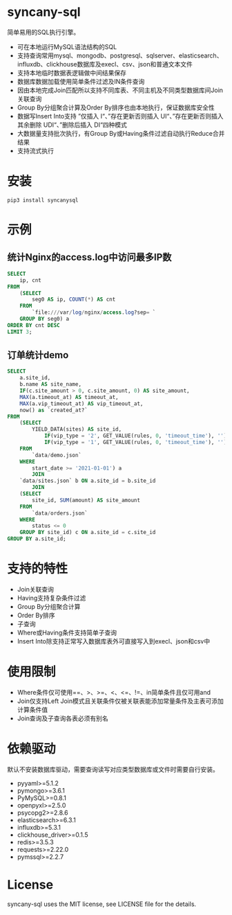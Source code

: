 # syncany-sql

简单易用的SQL执行引擎。

- 可在本地运行MySQL语法结构的SQL
- 支持查询常用mysql、mongodb、postgresql、sqlserver、elasticsearch、influxdb、clickhouse数据库及execl、csv、json和普通文本文件
- 支持本地临时数据表逻辑做中间结果保存
- 数据库数据加载使用简单条件过滤及IN条件查询
- 因由本地完成Join匹配所以支持不同库表、不同主机及不同类型数据库间Join关联查询
- Group By分组聚合计算及Order By排序也由本地执行，保证数据库安全性
- 数据写Insert Into支持 ”仅插入 I“、”存在更新否则插入 UI“、”存在更新否则插入其余删除 UDI“、”删除后插入 DI“四种模式
- 大数据量支持批次执行，有Group By或Having条件过滤自动执行Reduce合并结果
- 支持流式执行

# 安装

```
pip3 install syncanysql
```

# 示例

## 统计Nginx的access.log中访问最多IP数

```sql
SELECT
    ip, cnt
FROM
    (SELECT
        seg0 AS ip, COUNT(*) AS cnt
    FROM
        `file:///var/log/nginx/access.log?sep= `
    GROUP BY seg0) a
ORDER BY cnt DESC
LIMIT 3;
```

## 订单统计demo

```sql
SELECT
    a.site_id,
    b.name AS site_name,
    IF(c.site_amount > 0, c.site_amount, 0) AS site_amount,
    MAX(a.timeout_at) AS timeout_at,
    MAX(a.vip_timeout_at) AS vip_timeout_at,
    now() as `created_at?`
FROM
    (SELECT
        YIELD_DATA(sites) AS site_id,
            IF(vip_type = '2', GET_VALUE(rules, 0, 'timeout_time'), '') AS timeout_at,
            IF(vip_type = '1', GET_VALUE(rules, 0, 'timeout_time'), '') AS vip_timeout_at
    FROM
        `data/demo.json`
    WHERE
        start_date >= '2021-01-01') a
        JOIN
    `data/sites.json` b ON a.site_id = b.site_id
        JOIN
    (SELECT
        site_id, SUM(amount) AS site_amount
    FROM
        `data/orders.json`
    WHERE
        status <= 0
    GROUP BY site_id) c ON a.site_id = c.site_id
GROUP BY a.site_id;
```

# 支持的特性

- Join关联查询
- Having支持复杂条件过滤
- Group By分组聚合计算
- Order By排序
- 子查询
- Where或Having条件支持简单子查询
- Insert Into除支持正常写入数据库表外可直接写入到execl、json和csv中

# 使用限制

- Where条件仅可使用==、>、>=、<、<=、!=、in简单条件且仅可用and
- Join仅支持Left Join模式且关联条件仅被关联表能添加常量条件及主表可添加计算条件值
- Join查询及子查询各表必须有别名

# 依赖驱动

默认不安装数据库驱动，需要查询读写对应类型数据库或文件时需要自行安装。

- pyyaml>=5.1.2
- pymongo>=3.6.1
- PyMySQL>=0.8.1
- openpyxl>=2.5.0
- psycopg2>=2.8.6
- elasticsearch>=6.3.1
- influxdb>=5.3.1
- clickhouse_driver>=0.1.5
- redis>=3.5.3
- requests>=2.22.0
- pymssql>=2.2.7

# License

syncany-sql uses the MIT license, see LICENSE file for the details.